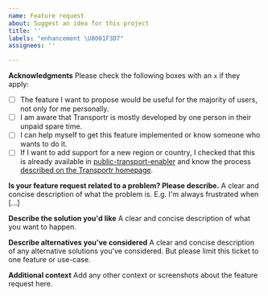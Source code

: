 ```yaml
---
name: Feature request
about: Suggest an idea for this project
title: ''
labels: "enhancement \U0001F3D7️"
assignees: ''

---
```


**Acknowledgments**
Please check the following boxes with an `x` if they apply:
* [ ] The feature I want to propose would be useful for the majority of users, not only for me personally.
* [ ] I am aware that Transportr is mostly developed by one person in their unpaid spare time.
* [ ] I can help myself to get this feature implemented or know someone who wants to do it.
* [ ] If I want to add support for a new region or country, I checked that this is already available in [public-transport-enabler](https://github.com/schildbach/public-transport-enabler/) and know the process [described on the Transportr homepage](https://transportr.app/contribute/#translating-into-your-language).

**Is your feature request related to a problem? Please describe.**
A clear and concise description of what the problem is. E.g. I'm always frustrated when [...]

**Describe the solution you'd like**
A clear and concise description of what you want to happen.

**Describe alternatives you've considered**
A clear and concise description of any alternative solutions you've considered. But please limit this ticket to one feature or use-case.

**Additional context**
Add any other context or screenshots about the feature request here.
